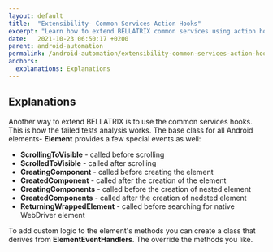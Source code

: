 ```yaml
---
layout: default
title:  "Extensibility- Common Services Action Hooks"
excerpt: "Learn how to extend BELLATRIX common services using action hooks."
date:   2021-10-23 06:50:17 +0200
parent: android-automation
permalink: /android-automation/extensibility-common-services-action-hooks/
anchors:
  explanations: Explanations
---
```

Explanations
------------
Another way to extend BELLATRIX is to use the common services hooks. This is how the failed tests analysis works. The base class for all Android elements- **Element** provides a few special events as well:
- **ScrollingToVisible** - called before scrolling
- **ScrolledToVisible** - called after scrolling
- **CreatingComponent** - called before creating the element
- **CreatedComponent** - called after the creation of the element
- **CreatingComponents** - called before the creation of nested element
- **CreatedComponents** - called after the creation of nedsted element
- **ReturningWrappedElement** - called before searching for native WebDriver element

To add custom logic to the element's methods you can create a class that derives from **ElementEventHandlers**. The override the methods you like.